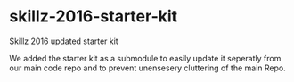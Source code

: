 # skillz-2016-starter-kit
Skillz 2016 updated starter kit

We added the starter kit as a submodule to easily update it seperatly from our main code repo and to prevent unensesery cluttering of the main Repo.
